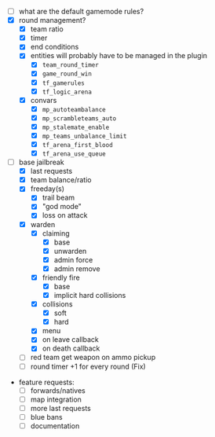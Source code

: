 - [ ] what are the default gamemode rules?
- [x] round management?
  - [x] team ratio
  - [x] timer
  - [x] end conditions
  - [x] entities will probably have to be managed in the plugin
    - [x] `team_round_timer`
    - [x] `game_round_win`
    - [x] `tf_gamerules`
    - [x] `tf_logic_arena`
  - [x] convars
    - [x] `mp_autoteambalance`
    - [x] `mp_scrambleteams_auto`
    - [x] `mp_stalemate_enable`
    - [x] `mp_teams_unbalance_limit`
    - [x] `tf_arena_first_blood`
    - [x] `tf_arena_use_queue`
- [ ] base jailbreak
  - [x] last requests
  - [x] team balance/ratio
  - [x] freeday(s)
    - [x] trail beam
    - [x] "god mode"
    - [x] loss on attack
  - [x] warden
    - [x] claiming
      - [x] base
      - [x] unwarden
      - [x] admin force
      - [x] admin remove
    - [x] friendly fire
      - [x] base
      - [x] implicit hard collisions
    - [x] collisions
      - [x] soft
      - [x] hard
    - [x] menu
    - [x] on leave callback
    - [x] on death callback
  - [ ] red team get weapon on ammo pickup
  - [ ] round timer +1 for every round (Fix)
- feature requests:
  - [ ] forwards/natives
  - [ ] map integration
  - [ ] more last requests
  - [ ] blue bans
  - [ ] documentation
